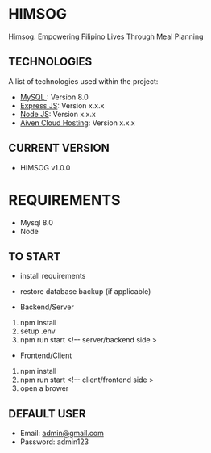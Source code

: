 # HIMSOG

Himsog: Empowering Filipino Lives Through Meal Planning

## TECHNOLOGIES

A list of technologies used within the project:

- [MySQL ](): Version 8.0
- [Express JS](https://nodejs.org/en): Version x.x.x
- [Node JS](https://nodejs.org/en): Version x.x.x
- [Aiven Cloud Hosting](https://aiven.io/): Version x.x.x

## CURRENT VERSION

- HIMSOG v1.0.0

# REQUIREMENTS

- Mysql 8.0
- Node

## TO START

- install requirements
- restore database backup (if applicable)

- Backend/Server

1. npm install
2. setup .env
3. npm run start <!-- server/backend side >

- Frontend/Client

1. npm install
2. npm run start <!-- client/frontend side >
3. open a brower

## DEFAULT USER

- Email: admin@gmail.com
- Password: admin123
